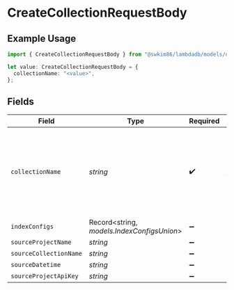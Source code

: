 # CreateCollectionRequestBody

## Example Usage

```typescript
import { CreateCollectionRequestBody } from "@swkim86/lambdadb/models/operations";

let value: CreateCollectionRequestBody = {
  collectionName: "<value>",
};
```

## Fields

| Field                                                                                   | Type                                                                                    | Required                                                                                | Description                                                                             |
| --------------------------------------------------------------------------------------- | --------------------------------------------------------------------------------------- | --------------------------------------------------------------------------------------- | --------------------------------------------------------------------------------------- |
| `collectionName`                                                                        | *string*                                                                                | :heavy_check_mark:                                                                      | Collection name must be unique within a project and the supported maximum length is 52. |
| `indexConfigs`                                                                          | Record<string, *models.IndexConfigsUnion*>                                              | :heavy_minus_sign:                                                                      | N/A                                                                                     |
| `sourceProjectName`                                                                     | *string*                                                                                | :heavy_minus_sign:                                                                      | N/A                                                                                     |
| `sourceCollectionName`                                                                  | *string*                                                                                | :heavy_minus_sign:                                                                      | N/A                                                                                     |
| `sourceDatetime`                                                                        | *string*                                                                                | :heavy_minus_sign:                                                                      | N/A                                                                                     |
| `sourceProjectApiKey`                                                                   | *string*                                                                                | :heavy_minus_sign:                                                                      | N/A                                                                                     |